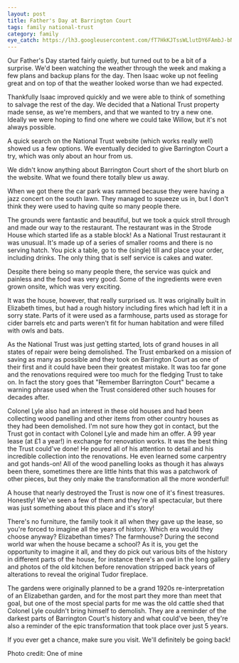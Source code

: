 ```yaml
---
layout: post
title: Father's Day at Barrington Court
tags: family national-trust 
category: family
eye_catch: https://lh3.googleusercontent.com/fT7HkKJTssWLlutDY6FAmbJ-bN2zc7D4s4xOAxExuGljHmzjrbNNM6kYy708cjT27Fv1xaTEfOelqaycg9JzHqhqyEG1VFwzDCIcQGGlsDLE6IlgM5hqVSmPO_IFd19ipnTXa8rXLMo=w1280-h720-no
---
```


Our Father's Day started fairly quietly, but turned out to be a bit of a surprise. We'd been watching the weather through the week and making a few plans and backup plans for the day. Then Isaac woke up not feeling great and on top of that the weather looked worse than we had expected.

Thankfully Isaac improved quickly and we were able to think of something to salvage the rest of the day. We decided that a National Trust property made sense, as we're members, and that we wanted to try a new one. Ideally we were hoping to find one where we could take Willow, but it's not always possible.

A quick search on the National Trust website (which works really well) showed us a few options. We eventually decided to give Barrington Court a try, which was only about an hour from us.

<!--more-->

We didn't know anything about Barrington Court short of the short blurb on the website. What we found there totally blew us away.

When we got there the car park was rammed because they were having a jazz concert on the south lawn. They managed to squeeze us in, but I don't think they were used to having quite so many people there.

The grounds were fantastic and beautiful, but we took a quick stroll through and made our way to the restaurant. The restaurant was in the Strode House which started life as a stable block! As a National Trust restaurant it was unusual. It's made up of a series of smaller rooms and there is no serving hatch. You pick a table, go to the (single) till and place your order, including drinks. The only thing that is self service is cakes and water.

Despite there being so many people there, the service was quick and painless and the food was very good. Some of the ingredients were even grown onsite, which was very exciting.

It was the house, however, that really surprised us. It was originally built in Elizabeth times, but had a rough history including fires which had left it in a sorry state. Parts of it were used as a farmhouse, parts used as storage for cider barrels etc and parts weren't fit for human habitation and were filled with owls and bats.

As the National Trust was just getting started, lots of grand houses in all states of repair were being demolished. The Trust embarked on a mission of saving as many as possible and they took on Barrington Court as one of their first and it could have been their greatest mistake. It was too far gone and the renovations required were too much for the fledging Trust to take on. In fact the story goes that "Remember Barrington Court" became a warning phrase used when the Trust considered other such houses for decades after.

Colonel Lyle also had an interest in these old houses and had been collecting wood panelling and other items from other country houses as they had been demolished. I'm not sure how they got in contact, but the Trust got in contact with Colonel Lyle and made him an offer. A 99 year lease (at £1 a year!) in exchange for renovation works. It was the best thing the Trust could've done! He poured all of his attention to detail and his incredible collection into the renovations. He even learned some carpentry and got hands-on! All of the wood panelling looks as though it has always been there, sometimes there are little hints that this was a patchwork of other pieces, but they only make the transformation all the more wonderful!

A house that nearly destroyed the Trust is now one of it's finest treasures. Honestly! We've seen a few of them and they're all spectacular, but there was just something about this place and it's story!

There's no furniture, the family took it all when they gave up the lease, so you're forced to imagine all the years of history. Which era would they choose anyway? Elizabethan times? The farmhouse? During the second world war when the house became a school? As it is, you get the opportunity to imagine it all, and they do pick out various bits of the history in different parts of the house, for instance there's an owl in the long gallery and photos of the old kitchen before renovation stripped back years of alterations to reveal the original Tudor fireplace.

The gardens were originally planned to be a grand 1920s re-interpretation of an Elizabethan garden, and for the most part they more than meet that goal, but one of the most special parts for me was the old cattle shed that Colonel Lyle couldn't bring himself to demolish. They are a reminder of the darkest parts of Barrington Court's history and what could've been, they're also a reminder of the epic transformation that took place over just 5 years.

If you ever get a chance, make sure you visit. We'll definitely be going back!

Photo credit: One of mine
